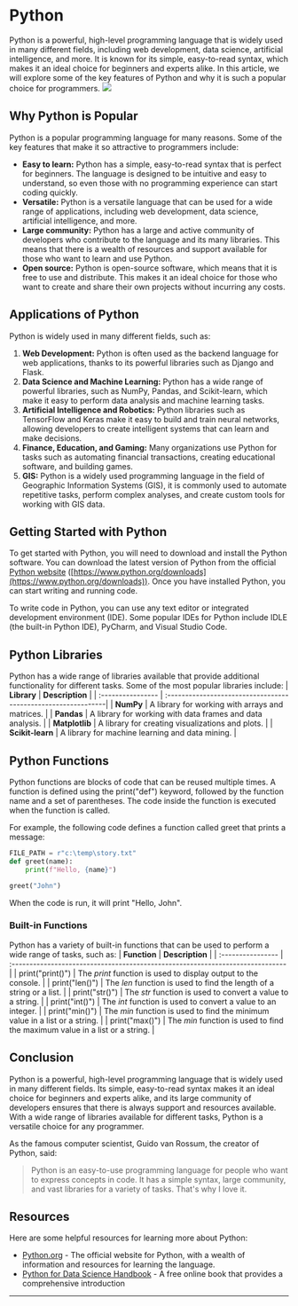# Python
Python is a powerful, high-level programming language that is widely used in many different fields, including web development, data science, artificial intelligence, and more. It is known for its simple, easy-to-read syntax, which makes it an ideal choice for beginners and experts alike. In this article, we will explore some of the key features of Python and why it is such a popular choice for programmers.
![](https://www.python.org/static/img/python-logo@2x.png) 

## Why Python is Popular
Python is a popular programming language for many reasons. Some of the key features that make it so attractive to programmers include:
- **Easy to learn:** Python has a simple, easy-to-read syntax that is perfect for beginners. The language is designed to be intuitive and easy to understand, so even those with no programming experience can start coding quickly.
- **Versatile:** Python is a versatile language that can be used for a wide range of applications, including web development, data science, artificial intelligence, and more.
- **Large community:** Python has a large and active community of developers who contribute to the language and its many libraries. This means that there is a wealth of resources and support available for those who want to learn and use Python.
- **Open source:** Python is open-source software, which means that it is free to use and distribute. This makes it an ideal choice for those who want to create and share their own projects without incurring any costs.

## Applications of Python
Python is widely used in many different fields, such as:
1. **Web Development:** Python is often used as the backend language for web applications, thanks to its powerful libraries such as Django and Flask.
2. **Data Science and Machine Learning:** Python has a wide range of powerful libraries, such as NumPy, Pandas, and Scikit-learn, which make it easy to perform data analysis and machine learning tasks.
3. **Artificial Intelligence and Robotics:** Python libraries such as TensorFlow and Keras make it easy to build and train neural networks, allowing developers to create intelligent systems that can learn and make decisions.
4. **Finance, Education, and Gaming:** Many organizations use Python for tasks such as automating financial transactions, creating educational software, and building games.
5. **GIS:** Python is a widely used programming language in the field of Geographic Information Systems (GIS), it is commonly used to automate repetitive tasks, perform complex analyses, and create custom tools for working with GIS data.

## Getting Started with Python
To get started with Python, you will need to download and install the Python software. You can download the latest version of Python from the official [Python website](https://www.python.org/downloads) ([https://www.python.org/downloads](https://www.python.org/downloads)). Once you have installed Python, you can start writing and running code.

To write code in Python, you can use any text editor or integrated development environment (IDE). Some popular IDEs for Python include IDLE (the built-in Python IDE), PyCharm, and Visual Studio Code.

## Python Libraries
Python has a wide range of libraries available that provide additional functionality for different tasks. Some of the most popular libraries include:
| **Library**       | **Description**                                               |
| :---------------- | :-------------------------------------------------------------| 
| **NumPy**         | A library for working with arrays and matrices.               | 
| **Pandas**        | A library for working with data frames and data analysis.     | 
| **Matplotlib**    | A library for creating visualizations and plots.              | 
| **Scikit-learn**  | A library for machine learning and data mining.               | 

## Python Functions
Python functions are blocks of code that can be reused multiple times. A function is defined using the print("def") keyword, followed by the function name and a set of parentheses. The code inside the function is executed when the function is called.

For example, the following code defines a function called greet that prints a message:
```python 
FILE_PATH = r"c:\temp\story.txt" 
def greet(name):
    print(f"Hello, {name}")

greet("John")
``` 
When the code is run, it will print "Hello, John".

### Built-in Functions
Python has a variety of built-in functions that can be used to perform a wide range of tasks, such as:
| **Function**      | **Description**                                                               |
| :---------------- | :-----------------------------------------------------------------------------| 
| print("print()")  | The *print* function is used to display output to the console.                | 
| print("len()")    | The *len* function is used to find the length of a string or a list.          |
| print("str()")    | The *str* function is used to convert a value to a string.                    |
| print("int()")    | The *int* function is used to convert a value to an integer.                  |
| print("min()")    | The *min* function is used to find the minimum value in a list or a string.   |
| print("max()")    | The *min* function is used to find the maximum value in a list or a string.   |

## Conclusion
Python is a powerful, high-level programming language that is widely used in many different fields. Its simple, easy-to-read syntax makes it an ideal choice for beginners and experts alike, and its large community of developers ensures that there is always support and resources available. With a wide range of libraries available for different tasks, Python is a versatile choice for any programmer.

As the famous computer scientist, Guido van Rossum, the creator of Python, said:
> Python is an easy-to-use programming language for people who want to express concepts in code. It has a simple syntax, large community, and vast libraries for a variety of tasks. That's why I love it.

## Resources
Here are some helpful resources for learning more about Python:
- [Python.org](https://www.python.org/) -  The official website for Python, with a wealth of information and resources for learning the language.
- [Python for Data Science Handbook](https://jakevdp.github.io/PythonDataScienceHandbook/) - A free online book that provides a comprehensive introduction

_________________